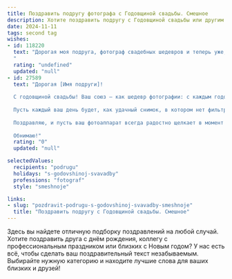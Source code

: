 ```yaml
---
title: Поздравить подругу фотографа с Годовщиной свадьбы. Смешное
description: Хотите поздравить подругу с Годовщиной свадьбы или другим праздником? Наш ИИ создаст незабываемое поздравление, а вы обязательно выделитесь среди других.  
date: 2024-11-11
tags: second tag
wishes:
- id: 118220
  text: "Дорогая моя подруга, фотограф свадебных шедевров и теперь уже, кажется, вечная невеста!  С годовщиной вашей свадьбы!  Пусть ваш брак будет таким же ярким и незабываемым, как лучшие снимки из вашего портфолио, а семейный альбом пополняется только счастливыми моментами, которые вы, конечно же, профессионально запечатлеете!  Желаю вам океан любви, горы терпения (на случай, если придется по 100 раз переснимать один и тот же семейный портрет) и чтобы ваша совместная жизнь была не только красивой картинкой, но и невероятно смешной комедией, которую вы будете пересматривать с удовольствием через много лет!
  "
  rating: "undefined"
  updated: "null"
- id: 27589
  text: "Дорогая [Имя подруги]!
  
  С годовщиной свадьбы! Ваш союз — как шедевр фотографии: с каждым годом становится все ярче, интереснее и, главное, с удивительными эффектами! Пусть в вашем альбоме любви будет больше кадров, которые хочется пересматривать, и меньше «размазанного» фона!
  
  Пусть каждый ваш день будет, как удачный снимок, в котором нет фильтров — чистыми эмоциями счастья, яркими моментами радости и нежными деталями заботы. И помните: даже если вдруг произойдет «неудачный кадр», всегда можно создать артхаусный шедевр!
  
  Поздравляю, и пусть ваш фотоаппарат всегда радостно щелкает в момент счастья!
  
  Обнимаю!"
  rating: "0"
  updated: "null"

selectedValues:
  recipients: "podrugu"
  holidays: "s-godovshinoj-svavadby"
  professions: "fotograf"
  style: "smeshnoje"

links:
- slug: "pozdravit-podrugu-s-godovshinoj-svavadby-smeshnoje"
  title: "Поздравить подругу с Годовщиной свадьбы. Смешное"
---
```


Здесь вы найдете отличную подборку поздравлений на любой случай. 
Хотите поздравить друга с днём рождения, коллегу с профессиональным праздником или близких с Новым годом? У нас есть всё, чтобы сделать ваш поздравительный текст незабываемым. Выбирайте нужную категорию и находите лучшие слова для ваших близких и друзей!
